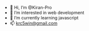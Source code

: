- 👋 Hi, I’m @Kiran-Pro
- 👀 I’m interested in web development
- 🌱 I’m currently learning javascript
- 📫 krc5win@gmail.com

<!---
Kiran-Pro/Kiran-Pro is a ✨ special ✨ repository because its `README.md` (this file) appears on your GitHub profile.
You can click the Preview link to take a look at your changes.
--->
